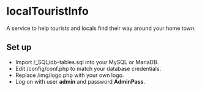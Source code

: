 # localTouristInfo
A service to help tourists and locals find their way around your home town.

## Set up
- Import /_SQL/db-tables.sql into your MySQL or MariaDB.
- Edit /config/conf.php to match your database credentials.  
- Replace /img/logo.php with your own logo.
- Log on with user __admin__ and password __AdminPass__.
